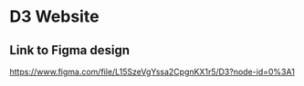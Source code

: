 # D3 Website

## Link to Figma design

https://www.figma.com/file/L15SzeVgYssa2CpgnKX1r5/D3?node-id=0%3A1
